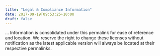 ```yaml
---
title: "Legal & Compliance Information"
date: 2017-09-19T09:53:25+10:00
draft: false
---
```


… Information is consolidated under this permalink for ease of reference and location. We reserve the right to change these licenses without notification as the latest applicable version will always be located at their respective permalinks.
